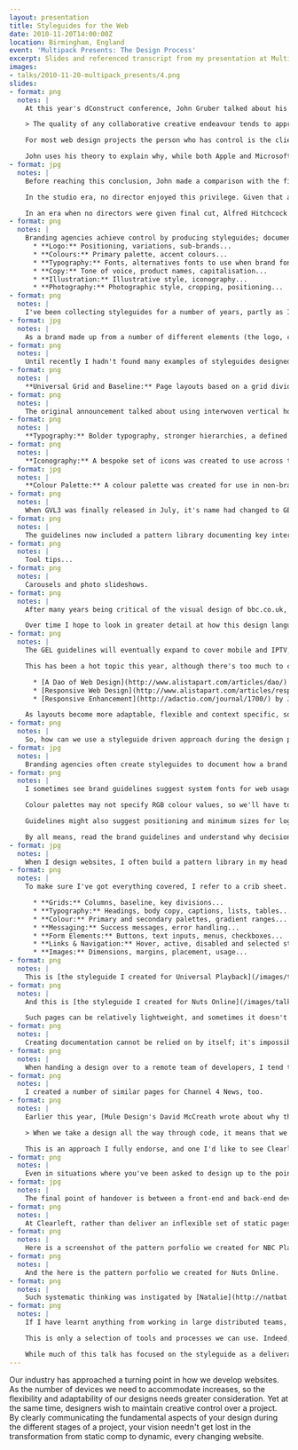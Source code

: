 ```yaml
---
layout: presentation
title: Styleguides for the Web
date: 2010-11-20T14:00:00Z
location: Birmingham, England
event: 'Multipack Presents: The Design Process'
excerpt: Slides and referenced transcript from my presentation at Multipack Presents
images:
- talks/2010-11-20-multipack_presents/4.png
slides:
- format: png
  notes: |
    At this year's dConstruct conference, John Gruber talked about his ['Auteur Theory of Design'](http://2010.dconstruct.org/speakers/john-gruber):

    > The quality of any collaborative creative endeavour tends to approach the level of taste of whoever has control.

    For most web design projects the person who has control is the client, although when working with large organisations it is rarely one person but a number of stakeholders. In fact, I would argue that in most cases, it's members of the development team (often working within tight budgets and time constraints) that really dictate the quality of the final product.

    John uses his theory to explain why, while both Apple and Microsoft employ talented designers and engineers, it is widely accepted that Apple design better products. John's theory suggests that the CEO's taste and appreciation for design will ultimately dictate the quality of their company's products.
- format: jpg
  notes: |
    Before reaching this conclusion, John made a comparison with the film industry. While the director is seen to be the author of a film, often meddling studio executives determine the final cut, and thus the quality of the film. Some directors are given a clause in their contract that allows them to have the final cut -- the film they turn in is the film that gets released.

    In the studio era, no director enjoyed this privilege. Given that a film is made in the editing room, Alfred Hitchcock storyboarded his films before shooting, meaning they could only be edited one way that made narrative sense.

    In an era when no directors were given final cut, Alfred Hitchcock found a way to achieve it all the same. And that is what I'll be advocating today; finding ways to exert creative control and lessen the impact later decisions may have on the quality of the final product.
- format: png
  notes: |
    Branding agencies achieve control by producing styleguides; documents that explain how a brand is constructed, often using examples of how to use -- and how not to use -- the various brand assets they've created. These may include the following guidance:
      * **Logo:** Positioning, variations, sub-brands...
      * **Colours:** Primary palette, accent colours...
      * **Typography:** Fonts, alternatives fonts to use when brand fonts are not available...
      * **Copy:** Tone of voice, product names, capitalisation...
      * **Illustration:** Illustrative style, iconography...
      * **Photography:** Photographic style, cropping, positioning...
- format: png
  notes: |
    I've been collecting styleguides for a number of years, partly as I'm interested in branding and corporate identity, but also to refer to when creating my own guidelines. One of my favourites is that created for Skype.
- format: jpg
  notes: |
    As a brand made up from a number of different elements (the logo, clouds, rainbows, illustrations and sometimes photography), it would be easy for the brand to become diluted should these not be consistently applied. Skype's guidelines explain how each component is constructed before providing examples. The visual styleguide, <cite>How We Look</cite>, is accompanied by a separate document, <cite>How We Think</cite>, which focuses on messaging and tone of voice.
- format: png
  notes: |
    Until recently I hadn't found many examples of styleguides designed especially for the web. However, in February, the BBC announced it was [updating its global visual language](http://www.bbc.co.uk/blogs/bbcinternet/2010/02/a_new_global_visual_language_f.html); GVL3 would use an underlying design philosophy to produce a set of world-class design standards that designers across the corporation would work to. Nine founding design principles (which [I've written about previously](/2010/02/bbc_online_gvl)) where distilled into the essence of a new visual style.
- format: png
  notes: |
    **Universal Grid and Baseline:** Page layouts based on a grid divided into 61 x 16px vertical units (which can be further divided into columns) and an 8px baseline grid to help vertically align page components.
- format: png
  notes: |
    The original announcement talked about using interwoven vertical horizontal and vertical bands, and showed examples of a persistent right-hand column, yet this never materialised.
- format: png
  notes: |
    **Typography:** Bolder typography, stronger hierarchies, a defined set of font sizes and a move away from Verdana to using Helvetica Neue/Arial for both headers and body copy. The corporation's brand typeface, Gill Sans, can now be used in masthead areas too.
- format: png
  notes: |
    **Iconography:** A bespoke set of icons was created to use across the site, based on the proportions of Gill Sans.
- format: jpg
  notes: |
    **Colour Palette:** A colour palette was created for use in non-branded areas of the site (such as the homepage and search pages). This has yet to appear in the final guidelines, but may do when these non-branded areas get redesigned.
- format: png
  notes: |
    When GVL3 was finally released in July, it's name had changed to GEL ([Global Experience Language](http://bbc.co.uk/gel/)), an acceptance that the web is equally as much about interaction and behaviour as it is visual design.
- format: png
  notes: |
    The guidelines now included a pattern library documenting key interactions used across the site such as auto suggest in search fields...
- format: png
  notes: |
    Tool tips...
- format: png
  notes: |
    Carousels and photo slideshows.
- format: png
  notes: |
    After many years being critical of the visual design of bbc.co.uk, GEL exceeded my wildest expectations, and I've been following the roll out of 'gelled' websites on [a dedicated website](https://gelled.paulrobertlloyd.com/).

    Over time I hope to look in greater detail at how this design language is being adopted. I'm also interested to see how the BBC manages to ensure conformity across the site while allowing for enough flexibility for different brand and design requirements.
- format: png
  notes: |
    The GEL guidelines will eventually expand to cover mobile and IPTV, although the guidelines don't yet cover any aspect of responsive (or adaptive) design.

    This has been a hot topic this year, although there's too much to cover today. Instead I encourage you to read these excellent articles:

      * [A Dao of Web Design](http://www.alistapart.com/articles/dao/) by John Allsopp
      * [Responsive Web Design](http://www.alistapart.com/articles/responsive-web-design/) by Ethan Marcotte
      * [Responsive Enhancement](http://adactio.com/journal/1700/) by Jeremy Keith

    As layouts become more adaptable, flexible and context specific, so individual components will become the focus of our design. It is therefore essential to get the foundational aspects of our designs right. Styleguides allow us to do that.
- format: png
  notes: |
    So, how can we use a styleguide driven approach during the design process? It's usually at the points where designs are handed over between different people and teams that the details can get lost, so I will focus on those exchanges.
- format: jpg
  notes: |
    Branding agencies often create styleguides to document how a brand should be used, although they tend not to offer much guidance around web usage, meaning we need to fill in the gaps ourselves.
- format: png
  notes: |
    I sometimes see brand guidelines suggest system fonts for web usage. While these may be helpful when creating [font-stacks](http://web.archive.org/web/20101030144803/http://unitinteractive.com/blog/2008/06/26/better-css-font-stacks/), the brand typeface might be available to use with `@font-face` (licences permitting), or more suitable alternatives may be found on services like [Fontdeck](http://fontdeck.com) or [Typekit](https://typekit.com). Guidelines might stipulate font sizes, but on-screen we may need larger text to improve legibility.

    Colour palettes may not specify RGB colour values, so we'll have to figure these out ourselves. Is the palette even suitable for online use? Yellow on white might look great in print, but on the web we need to consider accessibility issues such as text contrast.

    Guidelines might also suggest positioning and minimum sizes for logos. For example, [Channel 4's guidelines](http://www.channel4.com/about_c4/styleguide/) stipulates that it's logo should be positioned in the middle right, but this is unlikely to work online. Most logos are now designed to work on screen and at small sizes, but this isn't always the case, either.

    By all means, read the brand guidelines and understand why decisions have been taken, but use common sense and be prepared to bend the rules when necessary.
- format: jpg
  notes: |
    When I design websites, I often build a pattern library in my head as I go. I've now started to document these alongside my layouts, pulling together a page that lists these different components. Creating this page forces you to think about a design and helps you apply styles consistently. It can also be used as a starting point for front-end development, and to compare the final build with the original design.
- format: png
  notes: |
    To make sure I've got everything covered, I refer to a crib sheet. This includes:

      * **Grids:** Columns, baseline, key divisions...
      * **Typography:** Headings, body copy, captions, lists, tables...
      * **Colour:** Primary and secondary palettes, gradient ranges...
      * **Messaging:** Success messages, error handling...
      * **Form Elements:** Buttons, text inputs, menus, checkboxes...
      * **Links & Navigation:** Hover, active, disabled and selected states...
      * **Images:** Dimensions, margins, placement, usage...
- format: png
  notes: |
    This is [the styleguide I created for Universal Playback](/images/talks/2010-11-20-multipack_presents/styleguide_universal_playback.png).
- format: png
  notes: |
    And this is [the styleguide I created for Nuts Online](/images/talks/2010-11-20-multipack_presents/styleguide_nuts_online.png).

    Such pages can be relatively lightweight, and sometimes it doesn't make sense to include all components listed in my crib sheet.
- format: png
  notes: |
    Creating documentation cannot be relied on by itself; it's impossible to convey the subtleties of an interactive medium in a flat design file. Having a handover meeting between the designer and front-end developer before commencing build, followed up with regular design reviews, will ensure the design is understood and any issues that may arise can be easily solved.
- format: png
  notes: |
    When handing a design over to a remote team of developers, I tend to document more of my design, possibly even formalising it a little too. This is the styleguide I created for the University of Wales, where I tried to use CSS notation to bridge the gap between design and code.
- format: png
  notes: |
    I created a number of similar pages for Channel 4 News, too.
- format: png
  notes: |
    Earlier this year, [Mule Design's David McCreath wrote about why they don't deliver image comps](http://weblog.muledesign.com/2010/08/why_we_dont_deliver_photoshop_files.php) to clients:

    > When we take a design all the way through code, it means that we have spent the time testing the solutions proposed by our strategy, IA and visual design work.

    This is an approach I fully endorse, and one I'd like to see Clearleft and other web design agencies adopt too.
- format: png
  notes: |
    Even in situations where you've been asked to design up to the point of a flat image, I think it's a good idea to deliver a baseline set of styles in a HTML file, too. I have in mind building a common HTML boilerplate file that I can easily style to match any design provided in such image comps.
- format: jpg
  notes: |
    The final point of handover is between a front-end and back-end developer.
- format: png
  notes: |
    At Clearleft, rather than deliver an inflexible set of static pages, we present our code as a series of modular components (a 'pattern portfolio') that can be assembled into different configurations and page layouts as required. We often provide a number of reference pages created from these components too.
- format: png
  notes: |
    Here is a screenshot of the pattern porfolio we created for NBC Playback.
- format: png
  notes: |
    And the here is the pattern porfolio we created for Nuts Online.
- format: png
  notes: |
    Such systematic thinking was instigated by [Natalie](http://natbat.net/), yet this is something we continually iterate upon; [Jeremy](https://adactio.com/) now includes a 'pattern primer'; a collection of markup snippets that can be used anywhere in a site. This seems very much in the spirit of Alfred Hitchcock.
- format: png
  notes: |
    If I have learnt anything from working in large distributed teams, it's that communication is key. The techniques shown here are only part of that equation, and should be adapted to suit each project.

    This is only a selection of tools and processes we can use. Indeed, I think as a community we should not only share how we generate ideas and produce design concepts, but also discuss how we communicate these ideas with clients and developers. There is still so much to learn.

    While much of this talk has focused on the styleguide as a deliverable, I hope the underlying theme has been to underline the importance of communicating the complexities inherent within an interactive medium like the web. Simply presenting flat image comps is by no means enough -- it's only the start.
---
```

Our industry has approached a turning point in how we develop websites. As the number of devices we need to accommodate increases, so the flexibility and adaptability of our designs needs greater consideration. Yet at the same time, designers wish to maintain creative control over a project. By clearly communicating the fundamental aspects of your design during the different stages of a project, your vision needn't get lost in the transformation from static comp to dynamic, every changing website.
